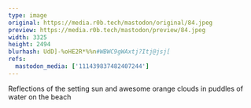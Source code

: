 ```yaml
---
type: image
original: https://media.r0b.tech/mastodon/original/84.jpeg
preview: https://media.r0b.tech/mastodon/preview/84.jpeg
width: 3325
height: 2494
blurhash: UdD]-%oHE2R*%%n#WBWC9gWAxtj?Itj@jsj[
refs:
  mastodon_media: ['111439837482407244']
---
```


Reflections of the setting sun and awesome orange clouds in puddles of water on the beach 
